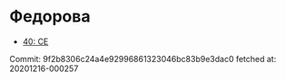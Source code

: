 # Федорова
- [40: CE](40.md)

Commit: 9f2b8306c24a4e92996861323046bc83b9e3dac0
 fetched at: 20201216-000257

